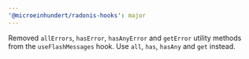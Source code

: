 ```yaml
---
'@microeinhundert/radonis-hooks': major
---
```


Removed `allErrors`, `hasError`, `hasAnyError` and `getError` utility methods from the `useFlashMessages` hook. Use `all`, `has`, `hasAny` and `get` instead.

